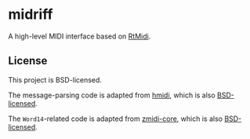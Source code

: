 # midriff

A high-level MIDI interface based on [RtMidi](https://hackage.haskell.org/package/RtMidi).

## License

This project is BSD-licensed.

The message-parsing code is adapted from [hmidi](https://hackage.haskell.org/package/hmidi), which is also [BSD-licensed](https://hackage.haskell.org/package/hmidi-0.2.2.1/src/LICENSE).

The `Word14`-related code is adapted from [zmidi-core](https://hackage.haskell.org/package/zmidi-core), which is also [BSD-licensed](https://hackage.haskell.org/package/zmidi-core-0.9.0/src/LICENSE).
